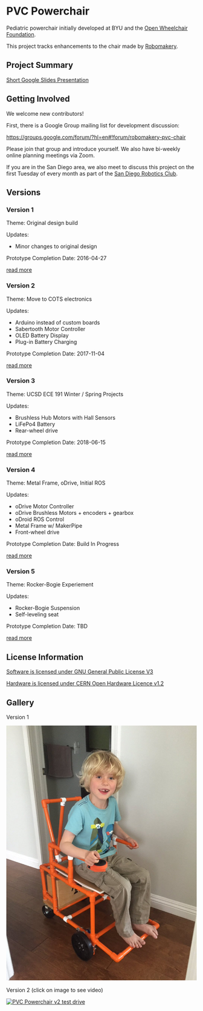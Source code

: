# PVC Powerchair

Pediatric powerchair initially developed at BYU and the [Open Wheelchair Foundation](http://openwheelchair.org/).

This project tracks enhancements to the chair made by [Robomakery](http://robomakery.com).

## Project Summary

[Short Google Slides Presentation](https://docs.google.com/presentation/d/e/2PACX-1vQH72_SPbROlJtIxm5qiG1kyvUSaIGlaVXuoVhn0pRb-agA25kUbpgHu_BZxM33IaVWwLDGMfL6djqC/pub?start=false&loop=false&delayms=3000)

## Getting Involved

We welcome new contributors!

First, there is a Google Group mailing list for development discussion:

https://groups.google.com/forum/?hl=en#!forum/robomakery-pvc-chair

Please join that group and introduce yourself.  We also have bi-weekly online planning meetings via Zoom.

If you are in the San Diego area, we also meet to discuss this project on the first Tuesday of every month as part of the [San Diego Robotics Club](https://www.meetup.com/roboticsclub/).

## Versions

### Version 1

Theme: Original design build

Updates:

* Minor changes to original design

Prototype Completion Date: 2016-04-27

[read more](v1)

### Version 2

Theme: Move to COTS electronics

Updates:

* Arduino instead of custom boards
* Sabertooth Motor Controller
* OLED Battery Display
* Plug-in Battery Charging

Prototype Completion Date: 2017-11-04

[read more](v2)

### Version 3

Theme: UCSD ECE 191 Winter / Spring Projects

Updates:

* Brushless Hub Motors with Hall Sensors
* LiFePo4 Battery
* Rear-wheel drive

Prototype Completion Date: 2018-06-15

[read more](v3)

### Version 4

Theme: Metal Frame, oDrive, Initial ROS

Updates:

* oDrive Motor Controller
* oDrive Brushless Motors + encoders + gearbox
* oDroid ROS Control
* Metal Frame w/ MakerPipe
* Front-wheel drive

Prototype Completion Date: Build In Progress

[read more](v4)

### Version 5

Theme: Rocker-Bogie Experiement

Updates:

* Rocker-Bogie Suspension
* Self-leveling seat

Prototype Completion Date: TBD

[read more](v5)

## License Information

[Software is licensed under GNU General Public License V3](SOFTWARE_LICENSE)

[Hardware is licensed under CERN Open Hardware Licence v1.2](HARDWARE_LICENSE)

## Gallery

Version 1

![PVC Powerchair v1 with tester](v1/images/pvc-chair-v1.jpg)

Version 2 (click on image to see video)

[![PVC Powerchair v2 test drive](https://img.youtube.com/vi/sLA0mYiXbEk/0.jpg)](https://www.youtube.com/watch?v=sLA0mYiXbEk)
